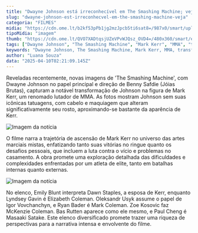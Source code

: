 ```yaml
---
title: "Dwayne Johnson está irreconhecível em The Smashing Machine; veja"
slug: "dwayne-johnson-est-irreconhecvel-em-the-smashing-machine-veja"
categoria: "FILMES"
midia: "https://cdn.ome.lt/b2kf53pPb1jg2mzJpcb5ti6sat8=/987x0/smart/uploads/conteudo/fotos/Design_sem_nome_-_2025-04-09T214729.608.png"
tipoMidia: "imagem"
thumb: "https://cdn.ome.lt/QVO7XADtqsjUZeVPvWJQsz_OVD4=/480x360/smart/extras/conteudos/Design_sem_nome_-_2025-04-09T214729.608.png"
tags: ["Dwayne Johnson", "The Smashing Machine", "Mark Kerr", "MMA", "transformação de ator", "Benny Safdie", "filme de luta", "drama pessoal"]
keywords: "Dwayne Johnson, The Smashing Machine, Mark Kerr, MMA, transformação de ator, Benny Safdie, filme de luta, drama pessoal"
author: "Luana Souza"
data: "2025-04-10T02:21:09.145Z"
---
```


Reveladas recentemente, novas imagens de 'The Smashing Machine', com Dwayne Johnson no papel principal e direção de Benny Safdie (Jóias Brutas), capturam a notável transformação de Johnson na figura de Mark Kerr, um renomado lutador de MMA. As fotos mostram Johnson sem suas icônicas tatuagens, com cabelo e maquiagem que alteram significativamente seu rosto, aproximando-se bastante da aparência de Kerr.

![Imagem da notícia](https://cdn.ome.lt/lNnpSOS8BF_Hf4EC3BwlgzuTCmw=/fit-in/837x500/smart/uploads/conteudo/fotos/Screenshot2025-04-09105056.png)

O filme narra a trajetória de ascensão de Mark Kerr no universo das artes marciais mistas, enfatizando tanto suas vitórias no ringue quanto os desafios pessoais, que incluem a luta contra o vício e problemas no casamento. A obra promete uma exploração detalhada das dificuldades e complexidades enfrentadas por um atleta de elite, tanto em batalhas internas quanto externas.

![Imagem da notícia](https://cdn.ome.lt/TBaYzuDGcZoatgjzc_t-ThUOpwc=/fit-in/837x500/smart/uploads/conteudo/fotos/Screenshot2025-04-09105028.png)

No elenco, Emily Blunt interpreta Dawn Staples, a esposa de Kerr, enquanto Lyndsey Gavin é Elizabeth Coleman. Oleksandr Usyk assume o papel de Igor Vovchanchyn, e Ryan Bader é Mark Coleman. Zoe Kosovic faz McKenzie Coleman. Bas Rutten aparece como ele mesmo, e Paul Cheng é Masaaki Satake. Este elenco diversificado promete trazer uma riqueza de perspectivas para a narrativa intensa e envolvente do filme.